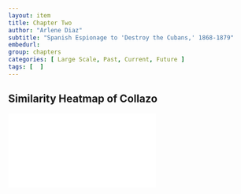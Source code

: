 ```yaml
---
layout: item
title: Chapter Two
author: "Arlene Diaz"
subtitle: "Spanish Espionage to 'Destroy the Cubans,' 1868-1879"
embedurl: 
group: chapters
categories: [ Large Scale, Past, Current, Future ]
tags: [  ]
---
```


## Similarity Heatmap of Collazo

<div>
<iframe class="text-center" title="Collazo Book Similarity Heatmap" src="{{ site.baseurl }}/assets/chapter_two/heatmap_collazo.html" frameborder="0" webkitallowfullscreen mozallowfullscreen allowfullscreen></iframe>
</div>
